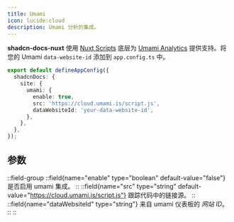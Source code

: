```yaml
---
title: Umami
icon: lucide:cloud
description: Umami 分析的集成。
---
```


**shadcn-docs-nuxt** 使用 [Nuxt Scripts](https://scripts.nuxt.com/scripts/analytics/umami-analytics) 底层为 [Umami Analytics](https://umami.is/) 提供支持。将您的 Umami `data-website-id` 添加到 `app.config.ts` 中。

```ts [app.config.ts]
export default defineAppConfig({
  shadcnDocs: {
    site: {
      umami: {
        enable: true,
        src: 'https://cloud.umami.is/script.js',
        dataWebsiteId: 'your-data-website-id',
      },
    },
  },
});
```

## 参数

::field-group
  ::field{name="enable" type="boolean" default-value="false"}
  是否启用 umami 集成。
  ::
  ::field{name="src" type="string" default-value="https://cloud.umami.is/script.js"}
  跟踪代码中的链接源。
  ::
  ::field{name="dataWebsiteId" type="string"}
  来自 umami 仪表板的 _网站 ID_。
  ::
:: 